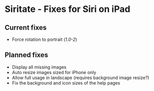 # Siritate - Fixes for Siri on iPad
## Current fixes
* Force rotation to portrait (_1.0-2_)
## Planned fixes
* Display all missing images
* Auto resize images sized for iPhone only
* Allow full usage in landscape (requires background image resize?)
* Fix the background and icon sizes of the help pages
